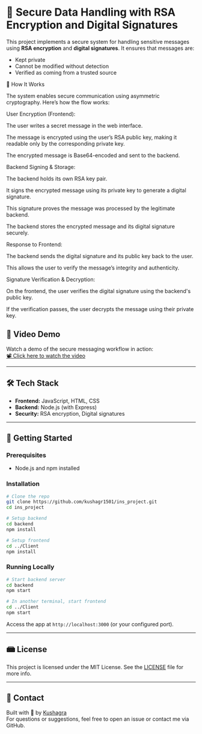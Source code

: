 # 🔐  Secure Data Handling with RSA Encryption and Digital Signatures

This project implements a secure system for handling sensitive messages using **RSA encryption** and **digital signatures**. It ensures that messages are:

- Kept private
- Cannot be modified without detection
- Verified as coming from a trusted source


🚀 How It Works

The system enables secure communication using asymmetric cryptography. Here’s how the flow works:

User Encryption (Frontend):

The user writes a secret message in the web interface.

The message is encrypted using the user’s RSA public key, making it readable only by the corresponding private key.

The encrypted message is Base64-encoded and sent to the backend.

Backend Signing & Storage:

The backend holds its own RSA key pair.

It signs the encrypted message using its private key to generate a digital signature.

This signature proves the message was processed by the legitimate backend.

The backend stores the encrypted message and its digital signature securely.

Response to Frontend:

The backend sends the digital signature and its public key back to the user.

This allows the user to verify the message’s integrity and authenticity.

Signature Verification & Decryption:

On the frontend, the user verifies the digital signature using the backend's public key.

If the verification passes, the user decrypts the message using their private key.

## 🎥 Video Demo

Watch a demo of the secure messaging workflow in action:  
[📽️ Click here to watch the video](https://drive.google.com/drive/folders/1Dn5laNc4_6VEFF1L1kXEOW2aqXsjhJ86?usp=sharing)

---

## 🛠️ Tech Stack

- **Frontend:** JavaScript, HTML, CSS
- **Backend:** Node.js (with Express)
- **Security:** RSA encryption, Digital signatures
---

## 📅 Getting Started

### Prerequisites
- Node.js and npm installed

### Installation

```bash
# Clone the repo
git clone https://github.com/kushagr1501/ins_project.git
cd ins_project

# Setup backend
cd backend
npm install

# Setup frontend
cd ../Client
npm install
```

### Running Locally

```bash
# Start backend server
cd backend
npm start

# In another terminal, start frontend
cd ../Client
npm start
```

Access the app at `http://localhost:3000` (or your configured port).

---


## 📾 License

This project is licensed under the MIT License. See the [LICENSE](LICENSE) file for more info.

---

## 📧 Contact

Built with 💙 by [Kushagra](https://github.com/kushagr1501)  
For questions or suggestions, feel free to open an issue or contact me via GitHub.

